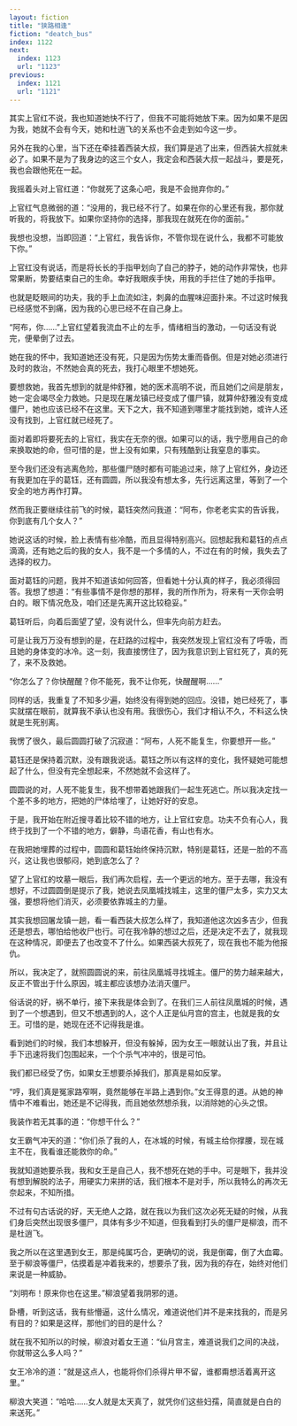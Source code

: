 ```yaml
---
layout: fiction
title: "狭路相逢"
fiction: "deatch_bus"
index: 1122
next:
  index: 1123
  url: "1123"
previous:
  index: 1121
  url: "1121"
---
```

其实上官红不说，我也知道她快不行了，但我不可能将她放下来。因为如果不是因为我，她就不会有今天，她和杜逍飞的关系也不会走到如今这一步。

另外在我的心里，当下还在牵挂着西装大叔，我们算是逃了出来，但西装大叔就未必了。如果不是为了我身边的这三个女人，我定会和西装大叔一起战斗，要是死，我也会跟他死在一起。

我摇着头对上官红道：“你就死了这条心吧，我是不会抛弃你的。”

上官红气息微弱的道：“没用的，我已经不行了。如果在你的心里还有我，那你就听我的，将我放下。如果你坚持你的选择，那我现在就死在你的面前。”

我想也没想，当即回道：“上官红，我告诉你，不管你现在说什么，我都不可能放下你。”

上官红没有说话，而是将长长的手指甲划向了自己的脖子，她的动作非常快，也非常果断，势要结束自己的生命。幸好我眼疾手快，用我的手拦住了她的手指甲。

也就是眨眼间的功夫，我的手上血流如注，刺鼻的血腥味迎面扑来。不过这时候我已经感觉不到痛，因为我的心思已经不在自己身上。

“阿布，你……”上官红望着我流血不止的左手，情绪相当的激动，一句话没有说完，便晕倒了过去。

她在我的怀中，我知道她还没有死，只是因为伤势太重而昏倒。但是对她必须进行及时的救治，不然她会真的死去，我打心眼里不想她死。

要想救她，我首先想到的就是仲舒雅，她的医术高明不说，而且她们之间是朋友，她一定会竭尽全力救她。只是现在屠龙镇已经变成了僵尸镇，就算仲舒雅没有变成僵尸，她也应该已经不在这里。天下之大，我不知道到哪里才能找到她，或许人还没有找到，上官红就已经死了。

面对着即将要死去的上官红，我实在无奈的很。如果可以的话，我宁愿用自己的命来换取她的命，但可惜的是，世上没有如果，只有残酷到让我窒息的事实。

至今我们还没有逃离危险，那些僵尸随时都有可能追过来，除了上官红外，身边还有我更加在乎的葛钰，还有圆圆，所以我没有想太多，先行远离这里，等到了一个安全的地方再作打算。

然而我正要继续往前飞的时候，葛钰突然问我道：“阿布，你老老实实的告诉我，你到底有几个女人？”

她说这话的时候，脸上表情有些冷酷，而且显得特别高兴。回想起我和葛钰的点点滴滴，还有她之后的我的女人，我不是一个多情的人，不过在有的时候，我失去了选择的权力。

面对葛钰的问题，我并不知道该如何回答，但看她十分认真的样子，我必须得回答。我想了想道：“有些事情不是你想的那样，我的所作所为，将来有一天你会明白的。眼下情况危及，咱们还是先离开这比较稳妥。”

葛钰听后，向着后面望了望，没有说什么，但率先向前方赶去。

可是让我万万没有想到的是，在赶路的过程中，我突然发现上官红没有了呼吸，而且她的身体变的冰冷。这一刻，我直接愣住了，因为我意识到上官红死了，真的死了，来不及救她。

“你怎么了？你快醒醒？你不能死，我不让你死，快醒醒啊……”

同样的话，我重复了不知多少遍，始终没有得到她的回应。没错，她已经死了，事实就摆在眼前，就算我不承认也没有用。我很伤心，我们才相认不久，不料这么快就是生死别离。

我愣了很久，最后圆圆打破了沉寂道：“阿布，人死不能复生，你要想开一些。”

葛钰还是保持着沉默，没有跟我说话。葛钰之所以有这样的变化，我怀疑她可能想起了什么，但没有完全想起来，不然她就不会这样了。

圆圆说的对，人死不能复生，我不想带着她跟我们一起生死逃亡。所以我决定找一个差不多的地方，把她的尸体给埋了，让她好好的安息。

于是，我开始在附近搜寻着比较不错的地方，让上官红安息。功夫不负有心人，我终于找到了一个不错的地方，僻静，鸟语花香，有山也有水。

在我把她埋葬的过程中，圆圆和葛钰始终保持沉默，特别是葛钰，还是一脸的不高兴，这让我也很郁闷，她到底怎么了？

望了上官红的坟墓一眼后，我们再次启程，去一个更远的地方。至于去哪，我没有想好，不过圆圆倒是提示了我，她说去凤凰城找城主，这里的僵尸太多，实力又太强，要想将他们消灭，必须要依靠城主的力量。

其实我想回屠龙镇一趟，看一看西装大叔怎么样了，我知道他这次凶多吉少，但我还是想去，哪怕给他收尸也行。可在我冷静的想过之后，还是决定不去了，就我现在这种情况，即便去了也改变不了什么。如果西装大叔死了，现在我也不能为他报仇。

所以，我决定了，就照圆圆说的来，前往凤凰城寻找城主。僵尸的势力越来越大，反正不管出于什么原因，城主都应该想办法消灭僵尸。

俗话说的好，祸不单行，接下来我是体会到了。在我们三人前往凤凰城的时候，遇到了一个想遇到，但又不想遇到的人，这个人正是仙月宫的宫主，也就是我的女王。可惜的是，她现在还不记得我是谁。

看到她们的时候，我们本想躲开，但没有躲掉，因为女王一眼就认出了我，并且让手下迅速将我们包围起来，一个个杀气冲冲的，很是可怕。

我们都已经受了伤，如果女王想要杀掉我们，那真是易如反掌。

“哼，我们真是冤家路窄啊，竟然能够在半路上遇到你。”女王得意的道。从她的神情中不难看出，她还是不记得我，而且她依然想杀我，以消除她的心头之恨。

我装作若无其事的道：“你想干什么？”

女王霸气冲天的道：“你们杀了我的人，在冰城的时候，有城主给你撑腰，现在城主不在，我看谁还能救你的命。”

我就知道她要杀我，我和女王是自己人，我不想死在她的手中。可是眼下，我并没有想到解脱的法子，用硬实力来拼的话，我们根本不是对手，所以我特么的再次无奈起来，不知所措。

不过有句古话说的好，天无绝人之路，就在我以为我们这次必死无疑的时候，从我们身后突然出现很多僵尸，具体有多少不知道，但我看到打头的僵尸是柳浪，而不是杜逍飞。

我之所以在这里遇到女王，那是纯属巧合，更确切的说，我是倒霉，倒了大血霉。至于柳浪等僵尸，估摸着是冲着我来的，想要杀了我，因为我的存在，始终对他们来说是一种威胁。

“刘明布！原来你也在这里。”柳浪望着我阴邪的道。

卧槽，听到这话，我有些懵逼，这什么情况，难道说他们并不是来找我的，而是另有目的？如果是这样，那他们的目的是什么？

就在我不知所以的时候，柳浪对着女王道：“仙月宫主，难道说我们之间的决战，你就带这么多人吗？”

女王冷冷的道：“就是这点人，也能将你们杀得片甲不留，谁都甭想活着离开这里。”

柳浪大笑道：“哈哈……女人就是太天真了，就凭你们这些妇孺，简直就是白白的来送死。”